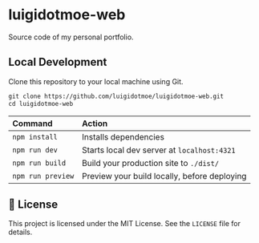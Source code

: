 # luigidotmoe-web
Source code of my personal portfolio.

## Local Development
Clone this repository to your local machine using Git.

```scheme
git clone https://github.com/luigidotmoe/luigidotmoe-web.git
cd luigidotmoe-web
```

| Command           | Action                                       |
| :---------------- | :------------------------------------------- |
| `npm install`     | Installs dependencies                        |
| `npm run dev`     | Starts local dev server at `localhost:4321`  |
| `npm run build`   | Build your production site to `./dist/`      |
| `npm run preview` | Preview your build locally, before deploying |

## 📃 License
This project is licensed under the MIT License. See the `LICENSE` file for details.
